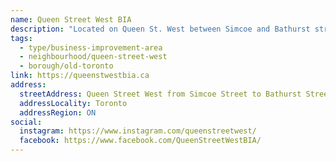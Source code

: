 ```yaml
---
name: Queen Street West BIA
description: "Located on Queen St. West between Simcoe and Bathurst streets in downtown Toronto, the BIA represents over 300 merchants, business owners and property owners. Home to a thriving fashion district with an array of clothing, sewing supplies and fabrics, internationally renowned live music venues showcasing a wide spectrum of artists from rock to jazz music, and food from around the world."
tags:
  - type/business-improvement-area
  - neighbourhood/queen-street-west
  - borough/old-toronto
link: https://queenstwestbia.ca
address:
  streetAddress: Queen Street West from Simcoe Street to Bathurst Street
  addressLocality: Toronto
  addressRegion: ON
social:
  instagram: https://www.instagram.com/queenstreetwest/
  facebook: https://www.facebook.com/QueenStreetWestBIA/
---
```

